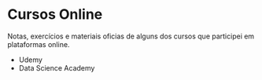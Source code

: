 # Cursos Online
Notas, exercícios e materiais oficias de alguns dos cursos que participei em plataformas online.

- Udemy
- Data Science Academy
